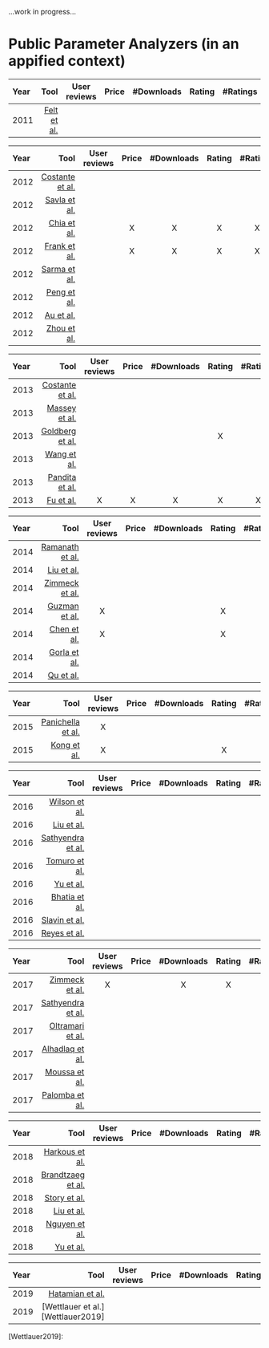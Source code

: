 ...work in progress...

# Public Parameter Analyzers (in an appified context)

| Year | Tool | User reviews | Price | #Downloads | Rating | #Ratings | Size/Space | Developer | Category | Description | Permissions | Search ranking | Terms & Conditions | Privacy Policy |
|:--- | ---:|:---:|:---:|:---:|:---:|:---:|:---:|:---:|:---:|:---:|:---:|:---:|:---:|:---:|
|2011|[Felt et al.][Felt2012]||||||||||X||||


| Year | Tool | User reviews | Price | #Downloads | Rating | #Ratings | Size/Space | Developer | Category | Description | Permissions | Search ranking | Terms & Conditions | Privacy Policy |
|:--- | ---:|:---:|:---:|:---:|:---:|:---:|:---:|:---:|:---:|:---:|:---:|:---:|:---:|:---:|
|2012|[Costante et al.][Costante2012]     | | | | | | | | | | | | | |X|
|2012|[Savla et al.][Savla2012]           ||||||||||||||X|
|2012|[Chia et al.][Chia2012]             ||X|X|X|X||X|||X|||||
|2012|[Frank et al.][Frank2012]           ||X|X|X|X|||||X|||||
|2012|[Sarma et al.][Sarma2012]           ||||||||X||X|||||
|2012|[Peng et al.][Peng2012]             ||||||||X||X||||
|2012|[Au et al.][Au2012]                 ||||||||||X||||
|2012|[Zhou et al.][Zhou2012]             ||||||||||X||||


| Year | Tool | User reviews | Price | #Downloads | Rating | #Ratings | Size/Space | Developer | Category | Description | Permissions | Search ranking | Terms & Conditions | Privacy Policy |
|:--- | ---:|:---:|:---:|:---:|:---:|:---:|:---:|:---:|:---:|:---:|:---:|:---:|:---:|:---:|
|2013|[Costante et al.][Costante2013]     ||||||||||||||X|
|2013|[Massey et al.][Massey2013]         ||||||||||||||X|
|2013|[Goldberg et al.][Goldberg2013]     ||||X||||X||X|||||
|2013|[Wang et al.][Wang2013]             ||||||||X||X||||
|2013|[Pandita et al.][Pandita2013]       |||||||||X|X||||
|2013|[Fu et al.][Fu2013]                 |X|X|X|X|X|||X|||||||


| Year | Tool | User reviews | Price | #Downloads | Rating | #Ratings | Size/Space | Developer | Category | Description | Permissions | Search ranking | Terms & Conditions | Privacy Policy |
|:--- | ---:|:---:|:---:|:---:|:---:|:---:|:---:|:---:|:---:|:---:|:---:|:---:|:---:|:---:|
|2014|[Ramanath et al.][Ramanath2014]     |||||||||||||X|
|2014|[Liu et al.][Liu2014]               |||||||||||||X|
|2014|[Zimmeck et al.][Zimmeck2014]       |||||||||||||X|
|2014|[Guzman et al.][Guzman2014]         |X|||X||||X|||||||
|2014|[Chen et al.][Chen2014]             |X|||X|||||||||||
|2014|[Gorla et al.][Gorla2014]           ||||||||X|X|X||||
|2014|[Qu et al.][Qu2014]                 |||||||||X|X||||


| Year | Tool | User reviews | Price | #Downloads | Rating | #Ratings | Size/Space | Developer | Category | Description | Permissions | Search ranking | Terms & Conditions | Privacy Policy |
|:--- | ---:|:---:|:---:|:---:|:---:|:---:|:---:|:---:|:---:|:---:|:---:|:---:|:---:|:---:|
|2015|[Panichella et al.][Panichella2015] |X|||||||X|||||||
|2015|[Kong et al.][Kong2015]             |X|||X||||X|||||||


| Year | Tool | User reviews | Price | #Downloads | Rating | #Ratings | Size/Space | Developer | Category | Description | Permissions | Search ranking | Terms & Conditions | Privacy Policy |
|:--- | ---:|:---:|:---:|:---:|:---:|:---:|:---:|:---:|:---:|:---:|:---:|:---:|:---:|:---:|
|2016|[Wilson et al.][Wilson2016]         |||||||||||||X|
|2016|[Liu et al.][Liu2016]               |||||||||||||X|
|2016|[Sathyendra et al.][Sathyendra2016] |||||||||||||X|
|2016|[Tomuro et al.][Tomuro2016]         |||||||||||||X|
|2016|[Yu et al.][Yu2016]                 |||||||||||||X|
|2016|[Bhatia et al.][Bhatia2016]         |||||||||||||X|
|2016|[Slavin et al.][Slavin2016]         ||||||||X|||||X|
|2016|[Reyes et al.][Reyes2016]           ||||||||X|||||X|


| Year | Tool | User reviews | Price | #Downloads | Rating | #Ratings | Size/Space | Developer | Category | Description | Permissions | Search ranking | Terms & Conditions | Privacy Policy |
|:--- | ---:|:---:|:---:|:---:|:---:|:---:|:---:|:---:|:---:|:---:|:---:|:---:|:---:|:---:|
|2017|[Zimmeck et al.][Zimmeck2017]       |X||X|X||||X||X|||X||
|2017|[Sathyendra et al.][Sathyendra2017] |||||||||||||||
|2017|[Oltramari et al.][Oltramari2017]   |||||||||||||||
|2017|[Alhadlaq et al.][Alhadlaq2017]     |||||||||||||||
|2017|[Moussa et al.][Moussa2017]         |||||||||||||||
|2017|[Palomba et al.][Palomba2017]       |||||||||||||||


| Year | Tool | User reviews | Price | #Downloads | Rating | #Ratings | Size/Space | Developer | Category | Description | Permissions | Search ranking | Terms & Conditions | Privacy Policy |
|:--- | ---:|:---:|:---:|:---:|:---:|:---:|:---:|:---:|:---:|:---:|:---:|:---:|:---:|:---:|
|2018|[Harkous et al.][Harkous2018]       |||||||||||||||
|2018|[Brandtzaeg et al.][Brandtzaeg2018] |||||||||||||||
|2018|[Story et al.][Story2018]           |||||||||||||||
|2018|[Liu et al.][Liu2018]               |||||||||||||||
|2018|[Nguyen et al.][Nguyen2018]         |||||||||||||||
|2018|[Yu et al.][Yu2018]                 |||||||||||||||


| Year | Tool | User reviews | Price | #Downloads | Rating | #Ratings | Size/Space | Developer | Category | Description | Permissions | Search ranking | Terms & Conditions | Privacy Policy |
|:--- | ---:|:---:|:---:|:---:|:---:|:---:|:---:|:---:|:---:|:---:|:---:|:---:|:---:|:---:|
|2019|[Hatamian et al.][Hatamian2019]     |||||||||||||||
|2019|[Wettlauer et al.][Wettlauer2019]   |||||||||||||||

[Felt2012]:https://dl.acm.org/citation.cfm?doid=2046707.2046779

[Costante2012]:https://dl.acm.org/citation.cfm?doid=2381966.2381979
[Savla2012]:https://ieeexplore.ieee.org/document/6268006
[Chia2012]:https://dl.acm.org/citation.cfm?doid=2187836.2187879
[Frank2012]:https://ieeexplore.ieee.org/document/6413840
[Sarma2012]:https://dl.acm.org/citation.cfm?doid=2295136.2295141
[Peng2012]:https://dl.acm.org/citation.cfm?doid=2382196.2382224
[Au2012]:https://doi.org/10.1145/2382196.2382222
[Zhou2012]:https://www.semanticscholar.org/paper/Hey%2C-You%2C-Get-Off-of-My-Market%3A-Detecting-Malicious-Zhou-Wang/e4f7e5a5886c06f3f84e1256941ceb3d149471bf

[Costante2013]:https://www.semanticscholar.org/paper/What-websites-know-about-you-%3A-privacy-policy-using-Costante-Hartog/1cab87d62e3876db181598cbb7478fd9585ecab1
[Massey2013]:https://doi.org/10.1109/re.2013.6636700
[Goldberg2013]:https://doi.org/10.18419/opus-3038
[Wang2013]:https://doi.org/10.1007/978-3-642-39256-6_15
[Pandita2013]:https://www.usenix.org/conference/usenixsecurity13/technical-sessions/presentation/pandita
[Fu2013]:https://doi.org/10.1145/2487575.2488202

[Ramanath2014]:https://aclweb.org/anthology/P14-2099/
[Liu2014]:https://www.aclweb.org/anthology/C14-1084/
[Zimmeck2014]:https://dl.acm.org/citation.cfm?id=2671226
[Guzman2014]:https://doi.org/10.1109/re.2014.6912257
[Chen2014]:http://doi.acm.org/10.1145/2568225.2568263
[Gorla2014]:https://doi.org/10.1145/2568225.2568276
[Qu2014]:https://doi.org/10.1145/2660267.2660287

[Panichella2015]:https://doi.org/10.1109/icsm.2015.7332474
[Kong2015]:http://doi.acm.org/10.1145/2810103.2813689

[Wilson2016]:https://usableprivacy.org/static/files/swilson_acl_2016.pdf
[Liu2016]:https://aaai.org/ocs/index.php/FSS/FSS16/paper/view/14099
[Sathyendra2016]:https://www.aaai.org/ocs/index.php/FSS/FSS16/paper/view/14114
[Tomuro2016]:https://doi.org/10.1145/2857705.2857741
[Yu2016]:https://doi.org/10.1109/dsn.2016.55
[Bhatia2016]:https://doi.org/10.1145/2907942
[Slavin2016]:http://doi.acm.org/10.1145/2884781.2884855
[Reyes2016]:https://www.ieee-security.org/TC/SPW2017/ConPro/papers/reyes-conpro17.pdf

[Zimmeck2017]:https://aaai.org/ocs/index.php/FSS/FSS16/paper/view/14113
[Sathyendra2017]:http://aclweb.org/anthology/D17-1294
[Oltramari2017]:http://www.semantic-web-journal.net/content/privonto-semantic-framework-analysis-privacy-policies
[Alhadlaq2017]:https://petsymposium.org/2017/papers/hotpets/amazon-alexa-skills-ecosystem-privacy.pdf
[Moussa2017]:https://doi.org/10.1109/mobilesoft.2017.22
[Palomba2017]:https://doi.org/10.1109/icse.2017.18

[Harkous2018]:http://arxiv.org/abs/1802.02561
[Brandtzaeg2018]:https://doi.org/10.1177/0894439318777706
[Story2018]:https://usableprivacy.org/static/files/Story_APF_2018.pdf
[Liu2018]:https://kilthub.cmu.edu/articles/Towards_Automatic_Classification_of_Privacy_Policy_Text/6626285/1
[Nguyen2018]:https://publications.cispa.saarland/2625/
[Yu2018]:https://doi.org/10.1109/tse.2017.2730198

[Hatamian2019]:https://www.springerprofessional.de/en/a-multilateral-privacy-impact-analysis-method-for-android-apps/16782232
[Wettlauer2019]:

